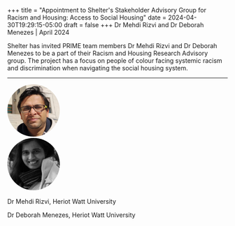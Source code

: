+++
title = "Appointment to Shelter's Stakeholder Advisory Group for Racism and Housing: Access to Social Housing"
date = 2024-04-30T19:29:15-05:00
draft = false
+++
Dr Mehdi Rizvi and Dr Deborah Menezes | April 2024

Shelter has invited PRIME team members Dr Mehdi Rizvi and Dr Deborah Menezes to be a part of their Racism and Housing Research Advisory group. The project has a focus on people of colour facing systemic racism and discrimination when navigating the social housing system. 

---

<div class="row" style="margin-bottom:0.5em;">
  <div class="team-image col-lg-2 d-flex align-items-center justify-content-start">
    <img alt="Photo of Dr Mehdi Rizvi" src="/images/team/mehdi-rizvi.png" style="width:120px;height:120px;object-fit:cover;border-radius:50%;">
  </div>
  <div class="team-image col-lg-2 d-flex align-items-center justify-content-start">
    <img alt="Photo of Dr Menezes" src="/images/team/deborah-menezes.jpg" style="width:120px;height:120px;object-fit:cover;border-radius:50%;">
  </div>
</div>

<div class="row">
  <div class="team-meta col-lg-2 d-flex align-items-center justify-content-start">
    <p class="team-name mb-0" style="text-align:left;width:100%;">Dr Mehdi Rizvi, Heriot Watt University</p>
  </div>
  <div class="team-meta col-lg-2 d-flex align-items-center justify-content-start">
    <p class="team-name mb-0" style="text-align:left;width:100%;">Dr Deborah Menezes, Heriot Watt University</p>
  </div>
</div>
